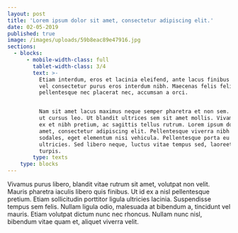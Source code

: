 ```yaml
---
layout: post
title: 'Lorem ipsum dolor sit amet, consectetur adipiscing elit.'
date: 02-05-2019
published: true
image: /images/uploads/59b8eac89e47916.jpg
sections:
  - blocks:
      - mobile-width-class: full
        tablet-width-class: 3/4
        text: >-
          Etiam interdum, eros et lacinia eleifend, ante lacus finibus dolor,
          vel consectetur purus eros interdum nibh. Maecenas felis felis,
          pellentesque nec placerat nec, accumsan a orci.


          Nam sit amet lacus maximus neque semper pharetra et non sem. Integer
          ut cursus leo. Ut blandit ultrices sem sit amet mollis. Vivamus porta
          ex et nibh pretium, ac sagittis tellus rutrum. Lorem ipsum dolor sit
          amet, consectetur adipiscing elit. Pellentesque viverra nibh ut erat
          sodales, eget elementum nisi vehicula. Pellentesque porta eu augue eu
          ultricies. Sed libero neque, luctus vitae tempus sed, laoreet et
          turpis.
        type: texts
    type: blocks
---
```

Vivamus purus libero, blandit vitae rutrum sit amet, volutpat non velit. Mauris pharetra iaculis libero quis finibus. Ut id ex a nisl pellentesque pretium. Etiam sollicitudin porttitor ligula ultricies lacinia. Suspendisse tempus sem felis. Nullam ligula odio, malesuada at bibendum a, tincidunt vel mauris. Etiam volutpat dictum nunc nec rhoncus. Nullam nunc nisl, bibendum vitae quam et, aliquet viverra velit.
